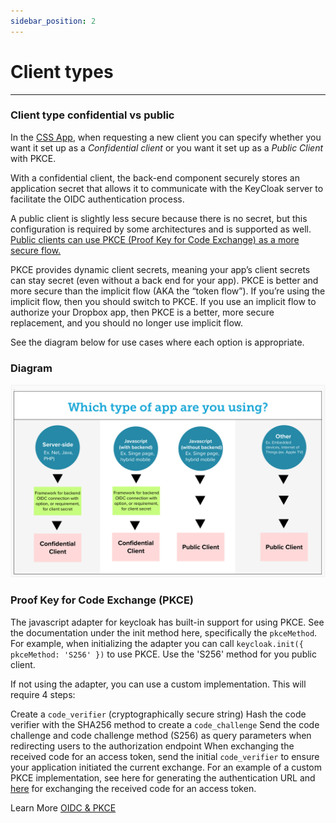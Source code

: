```yaml
---
sidebar_position: 2
---
```


# Client types

---

### Client type confidential vs public

In the [CSS App](https://bcgov.github.io/sso-requests), when requesting a new client you can specify whether you want it set up as a _Confidential client_ or you want it set up as a _Public Client_ with PKCE.

With a confidential client, the back-end component securely stores an application secret that allows it to communicate with the KeyCloak server to facilitate the OIDC authentication process.

A public client is slightly less secure because there is no secret, but this configuration is required by some architectures and is supported as well. [Public clients can use PKCE (Proof Key for Code Exchange) as a more secure flow.](client-types#proof-key-for-code-exchange-pkce)

PKCE provides dynamic client secrets, meaning your app’s client secrets can stay secret (even without a back end for your app). PKCE is better and more secure than the implicit flow (AKA the “token flow”). If you’re using the implicit flow, then you should switch to PKCE. If you use an implicit flow to authorize your Dropbox app, then PKCE is a better, more secure replacement, and you should no longer use implicit flow.

See the diagram below for use cases where each option is appropriate.

### Diagram

![Private vs Confidential](public-conf-aug2023.png)

### Proof Key for Code Exchange (PKCE)

The javascript adapter for keycloak has built-in support for using PKCE. See the documentation under the init method here, specifically the `pkceMethod`. For example, when initializing the adapter you can call `keycloak.init({ pkceMethod: 'S256' })` to use PKCE. Use the 'S256' method for you public client.

If not using the adapter, you can use a custom implementation. This will require 4 steps:

Create a `code_verifier` (cryptographically secure string)
Hash the code verifier with the SHA256 method to create a `code_challenge`
Send the code challenge and code challenge method (S256) as query parameters when redirecting users to the authorization endpoint
When exchanging the received code for an access token, send the initial `code_verifier` to ensure your application initiated the current exchange.
For an example of a custom PKCE implementation, see here for generating the authentication URL and [here](https://github.com/bcgov/sso-requests/blob/dev/app/utils/openid.ts) for exchanging the received code for an access token.

Learn More [OIDC & PKCE](https://auth0.com/docs/get-started/authentication-and-authorization-flow/authorization-code-flow-with-proof-key-for-code-exchange-pkce)
